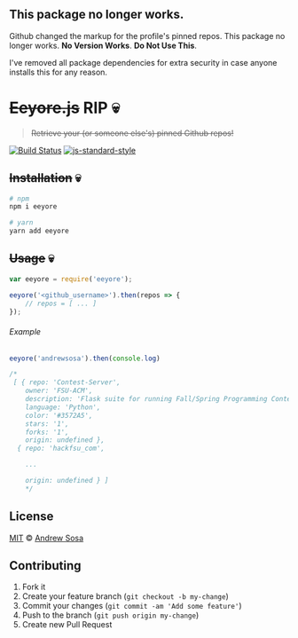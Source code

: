 ## This package no longer works.

Github changed the markup for the profile's pinned repos. This package no longer works. __No Version Works__. __Do Not Use This__.

I've removed all package dependencies for extra security in case anyone installs this for any reason.

# ~~Eeyore.js~~ RIP :skull:

> ~~Retrieve your (or someone else's) pinned Github repos!~~

[![Build Status](https://secure.travis-ci.org/andrewsosa001/Eeyore-js.svg?branch=master)](https://travis-ci.org/andrewsosa001/Eeyore-js)
[![js-standard-style](https://img.shields.io/badge/code%20style-standard-brightgreen.svg?style=flat)](https://github.com/feross/standard)

## ~~Installation~~ :skull:

```bash
# npm
npm i eeyore

# yarn
yarn add eeyore
```


## ~~Usage~~ :skull:

```javascript
var eeyore = require('eeyore');

eeyore('<github_username>').then(repos => {
    // repos = [ ... ]
});
```

###### Example

```javascript
eeyore('andrewsosa').then(console.log)

/*
 [ { repo: 'Contest-Server',
    owner: 'FSU-ACM',
    description: 'Flask suite for running Fall/Spring Programming Contests',
    language: 'Python',
    color: '#3572A5',
    stars: '1',
    forks: '1',
    origin: undefined },
  { repo: 'hackfsu_com',

    ...

    origin: undefined } ]
    */
```


## License

[MIT](LICENSE) © [Andrew Sosa](http://andrewsosa.com)


## Contributing

1. Fork it
2. Create your feature branch (`git checkout -b my-change`)
3. Commit your changes (`git commit -am 'Add some feature'`)
4. Push to the branch (`git push origin my-change`)
5. Create new Pull Request
